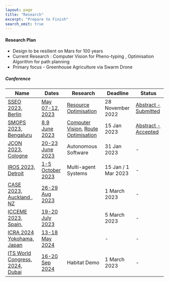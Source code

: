 ```yaml
---
layout: page
title: "Research"
excerpt: "Prepare to Finish"
search_omit: true
---
```



<h4>Research Plan</h4>
<ul>
 <li>Design to be resilient on Mars for 100 years</li>

 <li>Current Research : Computer Vision for Pheno-typing , Optimisation Algorithm for path planning</li>

 <li>Primary focus - Greenhouse Agriculture via Swarm Drone</li>
</ul >


##### Conference

| Name                                                                | Dates                                                                                                                            | Research                                                                                                                                                 | Deadline              | Status                                                                                                                     |
|---------------------------------------------------------------------|----------------------------------------------------------------------------------------------------------------------------------|----------------------------------------------------------------------------------------------------------------------------------------------------------|-----------------------|----------------------------------------------------------------------------------------------------------------------------|
| [SSEO 2023, Berlin](https://mangala.earth/research/sseo-2023/)      | [May 07-12, 2023](https://iaaspace.org/event/14th-iaa-symposium-on-small-satellites-for-earth-system-observation-2023/)          | [Resource Optimisation](https://github.com/slabstech/bhoomi/tree/main/src/solutions/scheduler)                                                                                                                                | 28 November 2022      | [Abstract - Submitted]((https://github.com/slabstech/bhoomi/blob/main/docs/assets/docs/submit/abstract_sseo_slabs_india.pdf))                                                                                                   |
| [SMOPS 2023, Bengaluru](https://mangala.earth/research/smops-2023/) | [8,9 June 2023](https://smops2023.istrac.gov.in/)                                                                                | [Computer Vision](https://github.com/slabstech/bhoomi-vision), [Route Optimisation](https://github.com/slabstech/bhoomi/tree/main/src/garuda/navigation) | 15 Jan 2023           | [Abstract - Accepted](https://github.com/slabstech/bhoomi/blob/main/docs/assets/docs/submit/garuda-abstract-smop-2023.pdf) | 
| [JCON 2023, Cologne](https://2023.europe.jcon.one/call-for-papers)  | [20-23 June 2023](https://sessionize.com/jcon-europe-2023/)                                                                      | Autonomous Software                                                                                                                                      | 31 Jan 2023           | -                                                                                                                          |
| [IROS 2023, Detroit](https://ieee-iros.org/)                        | [1-5 October 2023](https://ieee-iros.org/)                                                                                       | Multi-agent Systems                                                                                                                                      | 15 Jan / 1 Mar 2023   | -                                                                                                                          | 
| [CASE 2023, Auckland , NZ](https://case2023.org/)                   | [26-29 Aug 2023](https://case2023.org/)                                                                                          |                                                                                                                                                          | 1 March 2023          | -                                                                                                                          |
| [ICCEME 2023, Spain,](http://www.iceccme.com/important-dates)       | [19-20 July 2023](http://www.iceccme.com/important-dates)                                                                        |                                                                                                                                                          | 5 March 2023          | -                                                                                                                          |
| [ICRA 2024 Yokohama, Japan](https://www.ieee-ras.org/)              | [13-18 May 2024](https://www.ieee-ras.org/)                                                                                      |                                                                                                                                                          | -                     | -                                                                                                                          |
| [ITS World Congress, 2024, Dubai](https://itsworldcongress.com/)    | [16-20 Sep 2024](https://itsworldcongress.com/wp-content/uploads/2022/09/ITSWC-2024-Dubai-%E2%80%93-Call-for-Demonstrations.pdf) | Habitat Demo                                                                                                                                             | 1 March 2023          | -                                                                                                                          |
